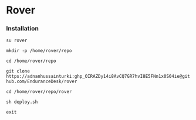 # Rover 

### Installation
`su rover`

`mkdir -p /home/rover/repo`

`cd /home/rover/repo`

`git clone https://adnanhussainturki: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@github.com/EnduranceDesk/rover`

`cd /home/rover/repo/rover`

`sh deploy.sh`

`exit`
